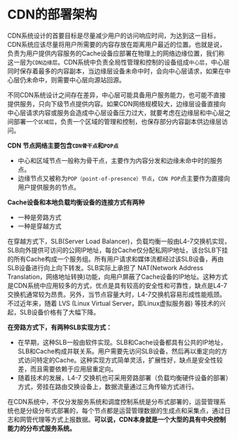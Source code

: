 # CDN的部署架构

CDN系统设计的首要目标是尽量减少用户的访问响应时间，为达到这一目标，CDN系统应该尽量将用户所需要的内容存放在距离用户最近的位置。也就是说，负责为用户提供内容服务的Cache设备应部署在物理上的网络边缘位置，我们称这一层为`CDN边缘层`。CDN系统中负责全局性管理和控制的设备组成`中心层`，中心层同时保存着最多的内容副本，当边缘层设备未命中时，会向中心层请求，如果在中心层仍未命中，则需要中心层向源站回源。

不同CDN系统设计之间存在差异，中心层可能具备用户服务能力，也可能不直接提供服务，只向下级节点提供内容。如果CDN网络规模较大，边缘层设备直接向中心层请求内容或服务会造成中心层设备压力过大，就要考虑在边缘层和中心层之间部署一个`区域层`，负责一个区域的管理和控制，也保存部分内容副本供边缘层访问。

**CDN 节点网络主要包含`CDN骨干点`和`POP点`**

* 中心和区域节点一般称为骨干点，主要作为内容分发和边缘未命中时的服务点。
* 边缘节点又被称为`POP（point-of-presence）节点`，`CDN POP`点主要作为直接向用户提供服务的节点。

**Cache设备和本地负载均衡设备的连接方式有两种**

* 一种是旁路方式
* 一种是穿越方式

在穿越方式下，SLB\(Server Load Balancer\)，负载均衡一般由L4-7交换机实现，SLB向外提供可访问的公网IP地址，每台Cache仅分配私网IP地址，该台SLB下挂的所有Cache构成一个服务组。所有用户请求和媒体流都经过该SLB设备，再由SLB设备进行向上向下转发。SLB实际上承担了 NAT\(Network Address Translation，网络地址转换\)功能，向用户屏蔽了Cache设备的IP地址。这种方式是CDN系统中应用较多的方式，优点是具有较高的安全性和可靠性，缺点是L4-7交换机通常较为昂贵。另外，当节点容量大时，L4-7交换机容易形成性能瓶颈。不过近年来，随着 LVS \(Linux Virtual Server，即Linux虚拟服务器\) 等技术的兴起，SLB设备价格有了大幅下降。

**在旁路方式下，有两种SLB实现方式：**

* 在早期，这种SLB一般由软件实现。SLB和Cache设备都具有公共的IP地址，SLB和Cache构成并联关系。用户需要先访问SLB设备，然后再以重定向的方式访问特定的Cache。这种实现方式简单灵活，扩展性好，缺点是安全性较差，而且需要依赖于应用层重定向。
* 随着技术的发展，L4-7 交换机也可采用旁路部署（负载均衡硬件设备的部署）方式，旁挂在路由交换设备上，数据流量通过三角传输方式进行。

在CDN系统中，不仅分发服务系统和调度控制系统是分布式部署的，运营管理系统也是分级分布式部署的，每个节点都是运营管理数据的生成点和采集点，通过日志和网管代理等方式上报数据。**可以说，CDN本身就是一个大型的具有中央控制能力的分布式服务系统。**

